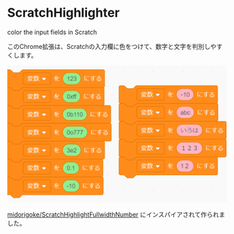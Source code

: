 # ScratchHighlighter
color the input fields in Scratch

このChrome拡張は、Scratchの入力欄に色をつけて、数字と文字を判別しやすくします。

![デモ画像](demo.png)

[midorigoke/ScratchHighlightFullwidthNumber][def] にインスパイアされて作られました。

[def]: https://github.com/midorigoke/ScratchHighlightFullwidthNumber
